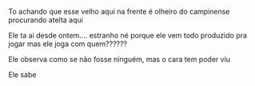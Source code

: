To achando que esse velho aqui na frente é olheiro do campinense procurando atelta aqui

Ele ta ai desde ontem.... estranho né porque ele vem todo produzido pra jogar mas ele joga com quem??????

Ele observa como se não fosse ninguém, mas o cara tem poder viu

Ele sabe